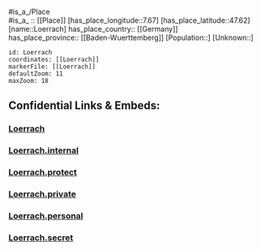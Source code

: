 ﻿---
location: [47.62,7.67] 
mapzoom: [7,12] 
mapmarker: city 
type: City
tags:
- geo/City


SpocWebEntityId: 32193
isDeleted: false
confidential: public

---
#is_a_/Place  
#is_a_ :: [[Place]] 
[has_place_longitude::7.67] 
[has_place_latitude::47.62] 
[name::Loerrach] 
has_place_country:: [[Germany]]  
has_place_province:: [[Baden-Wuerttemberg]] 
[Population::] 
[Unknown::] 


```leaflet
id: Loerrach
coordinates: [[Loerrach]] 
markerFile: [[Loerrach]] 
defaultZoom: 11 
maxZoom: 18
```


## Confidential Links & Embeds: 

### [Loerrach](/_public/Earth/Continent/Europe/Europe~Central/Germany/Germany~West/Baden-Wuerttemberg/counties~BW/Lörrach/cities~Lörrach/Lörrach-city/City/Loerrach.md) 

### [Loerrach.internal](/_internal/Earth/Continent/Europe/Europe~Central/Germany/Germany~West/Baden-Wuerttemberg/counties~BW/Lörrach/cities~Lörrach/Lörrach-city/City/Loerrach.internal.md) 

### [Loerrach.protect](/_protect/Earth/Continent/Europe/Europe~Central/Germany/Germany~West/Baden-Wuerttemberg/counties~BW/Lörrach/cities~Lörrach/Lörrach-city/City/Loerrach.protect.md) 

### [Loerrach.private](/_private/Earth/Continent/Europe/Europe~Central/Germany/Germany~West/Baden-Wuerttemberg/counties~BW/Lörrach/cities~Lörrach/Lörrach-city/City/Loerrach.private.md) 

### [Loerrach.personal](/_personal/Earth/Continent/Europe/Europe~Central/Germany/Germany~West/Baden-Wuerttemberg/counties~BW/Lörrach/cities~Lörrach/Lörrach-city/City/Loerrach.personal.md) 

### [Loerrach.secret](/_secret/Earth/Continent/Europe/Europe~Central/Germany/Germany~West/Baden-Wuerttemberg/counties~BW/Lörrach/cities~Lörrach/Lörrach-city/City/Loerrach.secret.md) 
